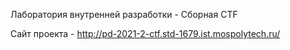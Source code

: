 Лаборатория внутренней разработки - Сборная CTF

Сайт проекта - http://pd-2021-2-ctf.std-1679.ist.mospolytech.ru/

